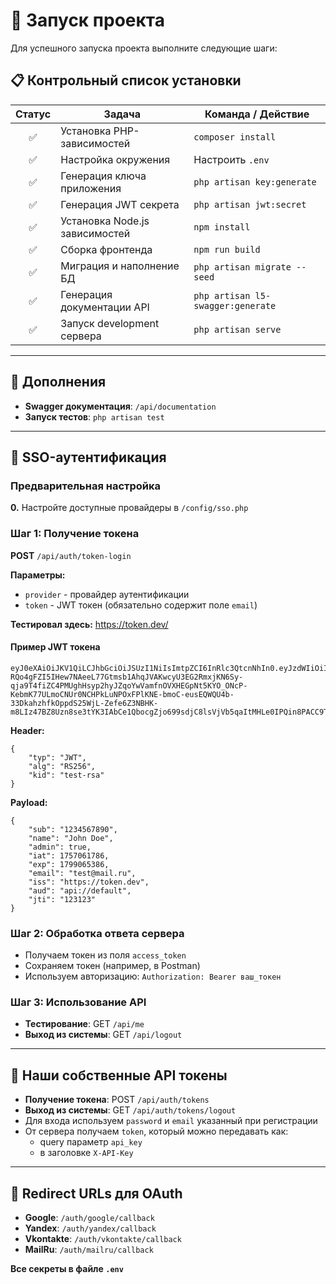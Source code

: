 # 🚀 Запуск проекта

Для успешного запуска проекта выполните следующие шаги:

## 📋 Контрольный список установки

| Статус | Задача                         | Команда / Действие                |
|:------:|--------------------------------|-----------------------------------|
|   ✅    | Установка PHP-зависимостей     | `composer install`                |
|   ✅    | Настройка окружения            | Настроить `.env`                  |
|   ✅    | Генерация ключа приложения     | `php artisan key:generate`        |
|   ✅    | Генерация JWT секрета          | `php artisan jwt:secret`          |
|   ✅    | Установка Node.js зависимостей | `npm install`                     |
|   ✅    | Сборка фронтенда               | `npm run build`                   |
|   ✅    | Миграция и наполнение БД       | `php artisan migrate --seed`      |
|   ✅    | Генерация документации API     | `php artisan l5-swagger:generate` |
|   ✅    | Запуск development сервера     | `php artisan serve`               |

---

## 🔗 Дополнения

- **Swagger документация**: `/api/documentation`
- **Запуск тестов**: `php artisan test`

---

## 🔐 SSO-аутентификация

### Предварительная настройка
**0.** Настройте доступные провайдеры в `/config/sso.php`

### Шаг 1: Получение токена
**POST** `/api/auth/token-login`

**Параметры:**
- `provider` - провайдер аутентификации
- `token` - JWT токен (обязательно содержит поле `email`)

**Тестировал здесь:** https://token.dev/

#### Пример JWT токена
    eyJ0eXAiOiJKV1QiLCJhbGciOiJSUzI1NiIsImtpZCI6InRlc3QtcnNhIn0.eyJzdWIiOiIxMjM0NTY3ODkwIiwibmFtZSI6IkpvaG4gRG9lIiwiYWRtaW4iOnRydWUsImlhdCI6MTc1NzA2MTc4NiwiZXhwIjoxNzk5MDY1Mzg2LCJlbWFpbCI6InRlc3RAbWFpbC5ydSIsImlzcyI6Imh0dHBzOi8vdG9rZW4uZGV2IiwiYXVkIjoiYXBpOi8vZGVmYXVsdCIsImp0aSI6IjEyMzEyMyJ9.hDeCWJVyS3gwXK3AYNSSkadEffDlSqu_fVyH-RQo4gFZI5IHew7NAeeL77Gtmsb1AhqJVAKwcyU3EG2RmxjKN6Sy-qja9T4fiZC4PMUghHsyp2hyJZqoYwVamfnOVXHEGpNt5KYO_ONcP-KebmK77ULmoCNUr0NCHPkLuNPOxFPlKNE-bmoC-eusEQWQU4b-33DkahzhfkOppdS25WjL-Zefe6Z3NBHK-m8LIz47BZ8Uzn8se3tYK3IAbCe1QbocgZjo699sdjC8lsVjVb5qaItMHLe0IPQin8PACC9TGOXjJzZd94cmJqFBnRTowCxBcUXFUBD73KzTbyJyS8pV6g


**Header:**

    {
        "typ": "JWT",
        "alg": "RS256",
        "kid": "test-rsa"
    }

**Payload:**

    {
        "sub": "1234567890",
        "name": "John Doe",
        "admin": true,
        "iat": 1757061786,
        "exp": 1799065386,
        "email": "test@mail.ru",
        "iss": "https://token.dev",
        "aud": "api://default",
        "jti": "123123"
    }

### Шаг 2: Обработка ответа сервера
- Получаем токен из поля `access_token`
- Сохраняем токен (например, в Postman)
- Используем авторизацию: `Authorization: Bearer ваш_токен`

### Шаг 3: Использование API
- **Тестирование**: GET `/api/me`
- **Выход из системы**: GET `/api/logout`

---

## 🔑 Наши собственные API токены

- **Получение токена**: POST `/api/auth/tokens`
- **Выход из системы**: GET `/api/auth/tokens/logout`
- Для входа используем `password` и `email` указанный при регистрации
- От сервера получаем `token`, который можно передавать как:
    - query параметр `api_key`
    - в заголовке `X-API-Key`

---

## 🔗 Redirect URLs для OAuth

- **Google**: `/auth/google/callback`
- **Yandex**: `/auth/yandex/callback`
- **Vkontakte**: `/auth/vkontakte/callback`
- **MailRu**: `/auth/mailru/callback`

**Все секреты в файле `.env`**

